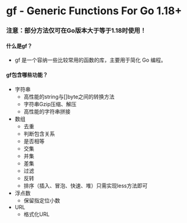 # gf - Generic Functions For Go 1.18+
### 注意：部分方法仅可在Go版本大于等于1.18时使用！

#### 什么是gf？
* gf 是一个容纳一些比较常用的函数的库，主要用于简化 Go 编程。

#### gf包含哪些功能？
* 字符串
  * 高性能的string与[]byte之间的转换方法
  * 字符串Gzip压缩、解压
  * 高性能的字符串拼接
* 数组
  * 去重
  * 判断包含关系
  * 是否相等
  * 交集
  * 并集
  * 差集
  * 过滤
  * 反转
  * 排序（插入、冒泡、快速、堆）只需实现less方法即可
* 浮点数
  * 保留指定位小数
* URL
  * 格式化URL